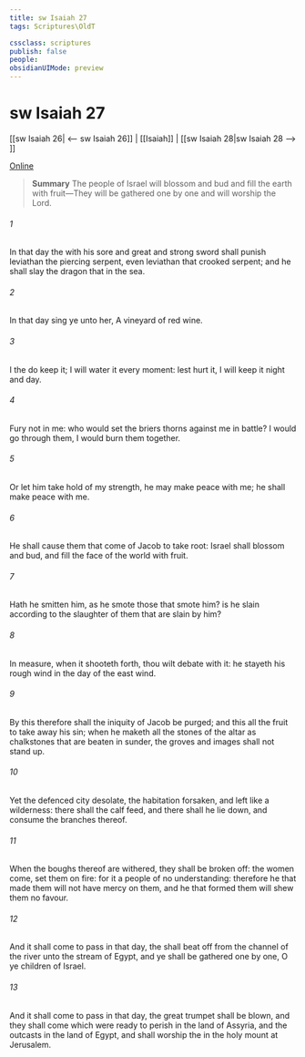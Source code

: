 ```yaml
---
title: sw Isaiah 27
tags: Scriptures\OldT

cssclass: scriptures
publish: false
people:
obsidianUIMode: preview
---
```


# sw Isaiah 27
[[sw Isaiah 26| <-- sw Isaiah 26]] | [[Isaiah]] | [[sw Isaiah 28|sw Isaiah 28 --> ]]

[Online](https://churchofjesuschrist.org/study/scriptures/ot/isa/27?lang=eng)

> __Summary__
The people of Israel will blossom and bud and fill the earth with fruit—They will be gathered one by one and will worship the Lord.

###### 1 
In that day the  with his sore and great and strong sword shall punish leviathan the piercing serpent, even leviathan that crooked serpent; and he shall slay the dragon that  in the sea.

###### 2 
In that day sing ye unto her, A vineyard of red wine.

###### 3 
I the  do keep it; I will water it every moment: lest  hurt it, I will keep it night and day.

###### 4 
Fury  not in me: who would set the briers  thorns against me in battle? I would go through them, I would burn them together.

###### 5 
Or let him take hold of my strength,  he may make peace with me;  he shall make peace with me.

###### 6 
He shall cause them that come of Jacob to take root: Israel shall blossom and bud, and fill the face of the world with fruit.

###### 7 
Hath he smitten him, as he smote those that smote him?  is he slain according to the slaughter of them that are slain by him?

###### 8 
In measure, when it shooteth forth, thou wilt debate with it: he stayeth his rough wind in the day of the east wind.

###### 9 
By this therefore shall the iniquity of Jacob be purged; and this  all the fruit to take away his sin; when he maketh all the stones of the altar as chalkstones that are beaten in sunder, the groves and images shall not stand up.

###### 10 
Yet the defenced city  desolate,  the habitation forsaken, and left like a wilderness: there shall the calf feed, and there shall he lie down, and consume the branches thereof.

###### 11 
When the boughs thereof are withered, they shall be broken off: the women come,  set them on fire: for it  a people of no understanding: therefore he that made them will not have mercy on them, and he that formed them will shew them no favour.

###### 12 
And it shall come to pass in that day,  the  shall beat off from the channel of the river unto the stream of Egypt, and ye shall be gathered one by one, O ye children of Israel.

###### 13 
And it shall come to pass in that day,  the great trumpet shall be blown, and they shall come which were ready to perish in the land of Assyria, and the outcasts in the land of Egypt, and shall worship the  in the holy mount at Jerusalem.

